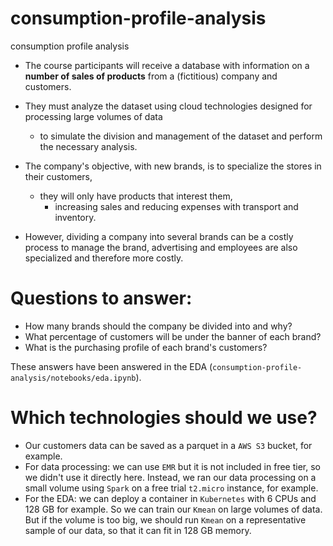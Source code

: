 # consumption-profile-analysis
consumption profile analysis

- The course participants will receive a database with information on a **number of sales of products** from a (fictitious) company and customers. 
- They must analyze the dataset using cloud technologies designed for processing large volumes of data 
    - to simulate the division and management of the dataset and perform the necessary analysis.


- The company's objective, with new brands, is to specialize the stores in their customers, 
    - they will only have products that interest them, 
        - increasing sales and reducing expenses with transport and inventory. 
- However, dividing a company into several brands can be a costly process to manage the brand, advertising and employees are also specialized and therefore more costly.


# Questions to answer:

- How many brands should the company be divided into and why?
- What percentage of customers will be under the banner of each brand?
- What is the purchasing profile of each brand's customers?

These answers have been answered in the EDA (`consumption-profile-analysis/notebooks/eda.ipynb`).

# Which technologies should we use?
- Our customers data can be saved as a parquet in a `AWS S3` bucket, for example.
- For data processing: we can use `EMR` but it is not included in free tier, so we didn't use it directly here. Instead, we ran our data processing on a small volume using `Spark` on a free trial `t2.micro` instance, for example.
- For the EDA: we can deploy a container in `Kubernetes` with 6 CPUs and 128 GB for example. So we can train our `Kmean` on large volumes of data. But if the volume is too big, we should run `Kmean` on a representative sample of our data, so that it can fit in 128 GB memory.
